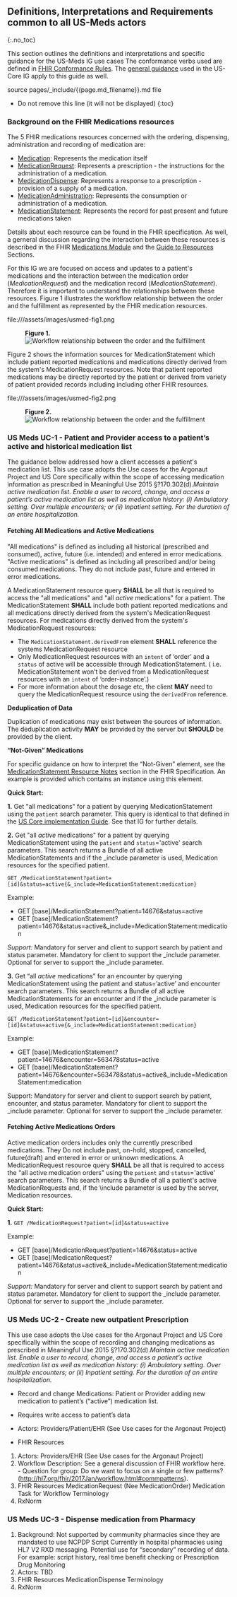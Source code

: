 
## Definitions, Interpretations and Requirements common to all US-Meds actors
{:.no_toc}

This section outlines the definitions and interpretations and specific guidance for the US-Meds IG use cases  The conformance verbs used are defined in [FHIR Conformance Rules]().  The [general guidance]() used in the US-Core IG apply to this guide as well.


source pages/\_include/{{page.md_filename}}.md  file

<!-- TOC -->

* Do not remove this line (it will not be displayed)
{:toc}

### Background on the FHIR Medications resources

The 5 FHIR medications resources concerned with the ordering, dispensing, administration and recording of medication are:

- [Medication]():  Represents the medication itself
- [MedicationRequest](): Represents a prescription - the instructions for the administration of a  medication.  
- [MedicationDispense](): Represents a response to a prescription - provision of a supply of a medication.
- [MedicationAdministration](): Represents the consumption or administration of a medication.
- [MedicationStatement](): Represents the record for past present and future medications taken

Details about each resource can be found in the FHIR specification.  As well, a gerneral discussion regarding the interaction between these resources is described in the FHIR [Medications Module]() and the [Guide to Resources]() Sections.

For this IG we are focused on access and updates to a patient's medications and the interaction between the medication order (*MedicationRequest*) and the medication record (*MedicationStatement*).  Therefore it is important to understand the relationships between these resources.  Figure 1 illustrates the workflow relationship between the order and the fulfillment as represented by the FHIR medication resources.

<!-- all this Bootstrap html for getting an image to fit nicely in text - 640 pix wide -->
file:///assets/images/usmed-fig1.png
<div>
<figure class="figure">
<figcaption class="figure-caption"><strong>Figure 1.</strong></figcaption>
  <img src="assets/images/usmed-fig1.png" class="figure-img img-responsive img-rounded center-block" alt="Workflow relationship between the order and the fulfillment">
</figure>

<!--
<img src="assets/images/usmed-fig1.png" class="img-responsive" alt="Workflow relationship between the order and the fulfillment">
-->
<p></p>
</div>

Figure 2 shows the information sources for MedicationStatement which include patient reported medications and medications directly derived from the system's MedicationRequest resources.  Note that patient reported medications may be directly reported by the patient or derived from variety of patient provided records including including other FHIR resources.

<!-- all this Bootstrap html for getting an image to fit nicely in text - 640 pix wide -->
file:///assets/images/usmed-fig2.png
<div>
<figure class="figure">
<figcaption class="figure-caption"><strong>Figure 2.</strong></figcaption>
  <img src="assets/images/usmed-fig2.png" class="figure-img img-responsive img-rounded center-block" alt="Workflow relationship between the order and the fulfillment">
</figure>

<!--
<img src="assets/images/usmed-fig1.png" class="img-responsive" alt="Workflow relationship between the order and the fulfillment">
-->
<p></p>
</div>


### US Meds UC-1 - Patient and Provider access to a patient’s active and historical medication list

The guidance below addressed how a client accesses a patient's medication list. This use case adopts the Use cases for the Argonaut Project and US Core specifically within the scope of accessing medication information as prescribed in Meaningful Use 2015 §?170.302(d).*Maintain active medication list. Enable a user to record, change, and access a patient’s active medication list as well as medication history: (i) Ambulatory setting. Over multiple encounters; or (ii) Inpatient setting. For the duration of an entire hospitalization.*

#### Fetching All Medications and Active Medications

"All medications" is defined as including all historical (prescribed and consumed), active, future (i.e. intended) and entered in error medications. "Active medications" is defined as including all prescribed and/or being consumed medications. They do not include past, future and entered in error medications.

A MedicationStatement resource query **SHALL** be all that is required to access the "all medications" and "all *active* medications" for a patient. The MedicationStatement **SHALL** include both patient reported medications and all medications directly derived from the system's MedicationRequest resources. For medications directly derived from the system's MedicationRequest resources:

   - The `MedicationStatement.derivedFrom` element **SHALL** reference the systems MedicationRequest resource
   - Only MedicationRequest resources with an `intent` of ‘order’ and a `status` of active will be accessible through MedicationStatement. ( i.e. MedicationStatement won’t be derived from a MedicationRequest resources with an `intent` of ‘order-instance’.)
   - For more information about the dosage etc, the client **MAY** need to query the MedicationRequest resource using the `derivedFrom` reference.

**Deduplication of Data**

Duplication of medications may exist between the sources of information.  The deduplication activity **MAY** be provided by the server but **SHOULD** be provided by the client.

**“Not-Given” Medications**

For specific guidance on how to interpret the “Not-Given” element, see the [MedicationStatement Resource Notes]() section in the FHIR Specification. An example is provided which contains an instance using this element.  

**Quick Start:**

**1\.** Get "all medications" for a patient by querying MedicationStatement using the `patient` search parameter.  This query is identical to that defined in the [US Core implementation Guide](). See that IG for further details.

**2\.** Get "all *active* medications" for a patient by querying MedicationStatement using the `patient` and `status`='active' search parameters. This search returns a Bundle of all active MedicationStatements and if the \_include parameter is used, Medication resources for the specified patient.

`GET /MedicationStatement?patient=[id]&status=active{&_include=MedicationStatement:medication}`

Example:

 - GET [base]/MedicationStatement?patient=14676&status=active
 - GET [base]/MedicationStatement?patient=14676&status=active&\_include=MedicationStatement:medication

*Support:* Mandatory for server and client to support search by patient and status parameter.  Mandatory for client to support the \_include parameter.  Optional for server to support the \_include parameter.


**3\.** Get “all *active* medications” for an encounter by querying MedicationStatement using the patient and status=’active’ and encounter search parameters. This search returns a Bundle of all active MedicationStatements for an encounter and if the \_include parameter is used, Medication resources for the specified patient.

`GET /MedicationStatement?patient=[id]&encounter=[id]&status=active{&_include=MedicationStatement:medication}`

Example:

- GET [base]/MedicationStatement?patient=14676&encounter=563478status=active
- GET [base]/MedicationStatement?patient=14676&encounter=563478&status=active&\_include=MedicationStatement:medication

Support: Mandatory for server and client to support search by patient, encounter, and status parameter. Mandatory for client to support the \_include parameter. Optional for server to support the \_include parameter.

#### Fetching Active Medications Orders

Active medication orders includes only the currently prescribed medications.  They Do not include past, on-hold, stopped, cancelled, future(draft) and entered in error or unknown medications.  A MedicationRequest resource query **SHALL** be all that is required to access the "all active medication orders" using the `patient` and `status`='active' search parameters. This search returns a Bundle of all a patient's active MedicationRequests and, if the \include parameter is used by the server, Medication resources.

**Quick Start:**

**1\.** `GET /MedicationRequest?patient=[id]&status=active`

Example:

- GET [base]/MedicationRequest?patient=14676&status=active
- GET [base]/MedicationRequest?patient=14676&status=active&\_include=MedicationStatement:medication

*Support:* Mandatory for server and client to support search by patient and status parameter.  Mandatory for client to support the \_include parameter.  Optional for server to support the \_include parameter.

### US Meds UC-2 - Create new outpatient Prescription

This use case adopts the Use cases for the Argonaut Project and US Core specifically within the scope of recording and changing medications as prescribed in Meaningful Use 2015 §?170.302(d).*Maintain active medication list. Enable a user to record, change, and access a patient’s active medication list as well as medication history: (i) Ambulatory setting. Over multiple encounters; or (ii) Inpatient setting. For the duration of an entire hospitalization.*

- Record and change Medications: Patient or Provider adding new medication to patient’s (“active”) medication list.
- Requires write access to patient’s data

- Actors: Providers/Patient/EHR (See Use cases for the Argonaut Project)
- FHIR Resources


1.  Actors: Providers/EHR (See Use cases for the Argonaut Project)
1. Workflow Description: See a general discussion of FHIR workflow here. - Question for group: Do we want to focus on a single or few patterns? (http://hl7.org/fhir/2017Jan/workflow.html#commpatterns).
1. FHIR Resources
MedicationRequest (Nee MedicationOrder)
Medication
Task for Workflow
Terminology
1. RxNorm

### US Meds UC-3 - Dispense medication from Pharmacy

1. Background:
Not supported by community pharmacies since they are mandated to use NCPDP Script
Currently in hospital pharmacies using HL7 V2 RXD messaging.
Potential use for “secondary” recording of data.
For example: script history, real time benefit checking or Prescription Drug Monitoring
1.  Actors: TBD
1. FHIR Resources
MedicationDispense
Terminology
1. RxNorm
